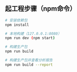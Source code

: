 ## 起工程步骤（npm命令）

``` bash
# 安装依赖包
npm install

# 本地构建（127.0.0.1:8080）
npm run dev (npm start)

# 构建生产包
npm run build

# 构建生产包并查看分析报告
npm run build --report
```